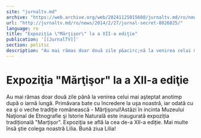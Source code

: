 ```yaml
---
site: "jurnaltv.md"
archive: "https://web.archive.org/web/20241125015608/jurnaltv.md/ro/news/2014/2/27/jurnal-secret-8026825/"
url: "http://jurnaltv.md/ro/news/2014/2/27/jurnal-secret-8026825/"
language: ro
title: "Expoziţia \"Mărţişor\" la a XII-a ediţie"
publication: '[[JurnalTV]]'
section: politic
description: "Au mai rămas doar două zile p&acirc;nă la venirea celui mai aşteptat anotimp după o iarnă lungă. Primăvara bate cu &icirc;ncredere la uşa noastră, iar..."
---
```


# Expoziţia "Mărţişor" la a XII-a ediţie

Au mai rămas doar două zile până la venirea celui mai aşteptat anotimp după o iarnă lungă. Primăvara bate cu încredere la uşa noastră, iar odată cu ea şi o veche tradiţie românească - Mărţişorul!Astăzi în incinta Muzeului Naţional de Etnografie şi Istorie Naturală este inaugurată expoziția tradițională "Marțișor". Expoziţia se află la cea de-a XII-a ediție. Mai multe însă ştie colega noastră Lilia. Bună ziua Lilia!